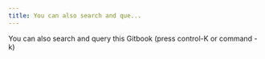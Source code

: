 ```yaml
---
title: You can also search and que...
---
```


You can also search and query this Gitbook (press control-K or command -k)
